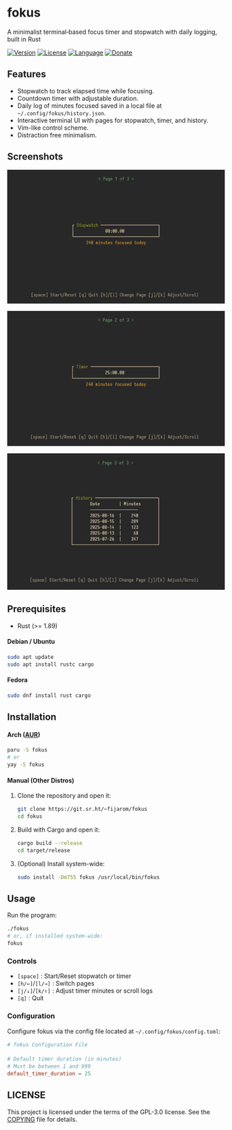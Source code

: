 # fokus
A minimalist terminal‐based focus timer and stopwatch with daily logging, built in Rust

[![Version](https://img.shields.io/badge/Version-2.0.5-3F4551?logo=SemVer&logoColor=white)](https://git.sr.ht/~fijarom/fokus/log) [![License](https://img.shields.io/badge/License-GPL--3.0-BD0000?logo=GNU&logoColor=white)](./COPYING) [![Language](https://img.shields.io/badge/Language-Rust-000000?logo=Rust&logoColor=white)](https://www.rust-lang.org/) [![Donate](https://img.shields.io/badge/Donate_to-Project-EA4AAA?logo=GithubSponsors&logoColor=white)](https://git.sr.ht/~fijarom/dotfiles/tree/master/item/DONATE.md) 

## Features
- Stopwatch to track elapsed time while focusing.
- Countdown timer with adjustable duration.
- Daily log of minutes focused saved in a local file at `~/.config/fokus/history.json`.
- Interactive terminal UI with pages for stopwatch, timer, and history.
- Vim-like control scheme.
- Distraction free minimalism.

## Screenshots
![Stopwatch Page](assets/stopwatch.png)

![Timer Page](assets/timer.png)

![History Page](assets/history.gif)

## Prerequisites
- Rust (>= 1.89)
#### Debian / Ubuntu
```bash
sudo apt update
sudo apt install rustc cargo
```
#### Fedora
```bash
sudo dnf install rust cargo
```

## Installation
#### Arch ([AUR](https://aur.archlinux.org/packages/fokus))
```bash
paru -S fokus
# or
yay -S fokus
```
#### Manual (Other Distros)
1. Clone the repository and open it:
   ```bash
   git clone https://git.sr.ht/~fijarom/fokus
   cd fokus
   ```
2. Build with Cargo and open it:
   ```bash
   cargo build --release
   cd target/release
   ```
3. (Optional) Install system-wide:
   ```bash
   sudo install -Dm755 fokus /usr/local/bin/fokus
   ```

## Usage
Run the program:
```bash
./fokus
# or, if installed system-wide:
fokus
```
### Controls
- `[space]` : Start/Reset stopwatch or timer
- `[h/←]`/`[l/→]` : Switch pages
- `[j/↓]`/`[k/↑]` : Adjust timer minutes or scroll logs
- `[q]` : Quit
### Configuration
Configure fokus via the config file located at `~/.config/fokus/config.toml`:
```toml
# fokus Configuration File

# Default timer duration (in minutes)
# Must be between 1 and 999
default_timer_duration = 25
```

## LICENSE
This project is licensed under the terms of the GPL-3.0 license. See the [COPYING](./COPYING) file for details.

